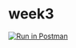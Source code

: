 # week3

[![Run in Postman](https://run.pstmn.io/button.svg)](https://app.getpostman.com/run-collection/7d22332bb7e3f81c2c85?action=collection%2Fimport)
